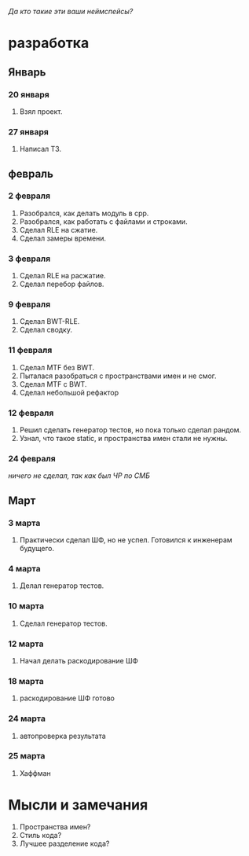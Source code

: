 *Да кто такие эти ваши неймспейсы?*

# разработка
## Январь
### 20 января
 1. Взял проект.
### 27 января
 1. Написал ТЗ.
## февраль
### 2 февраля
 1. Разобрался, как делать модуль в cpp.
 2. Разобрался, как работать с файлами и строками.
 3. Сделал RLE на сжатие.
 4. Сделал замеры времени.
### 3 февраля
 1. Сделал RLE на расжатие.
 2. Сделал перебор файлов.
### 9 февраля
 1. Сделал BWT-RLE.
 2. Сделал сводку.
### 11 февраля
 1. Сделал MTF без BWT.
 2. Пыталася разобраться с пространствами имен и не смог.
 3. Сделал MTF с BWT.
 4. Сделал небольшой рефактор
### 12 февраля
 1. Решил сделать генератор тестов, но пока только сделал рандом. 
 2. Узнал, что такое static, и пространства имен стали не нужны.
### 24 февраля
 *ничего не сделал, так как был ЧР по СМБ*
## Март
### 3 марта
 1. Практически сделал ШФ, но не успел. Готовился к инженерам будущего.
### 4 марта
 1. Делал генератор тестов.
### 10 марта
 1. Сделал генератор тестов.
### 12 марта
 1. Начал делать раскодирование ШФ
### 18 марта
 1. раскодирование ШФ готово
### 24 марта
 1. автопроверка результата
### 25 марта
 1. Хаффман

# Мысли и замечания
1. Пространства имен?
2. Стиль кода?
3. Лучшее разделение кода?